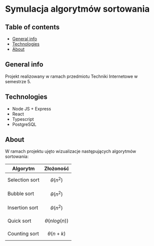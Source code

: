 # Symulacja algorytmów sortowania

## Table of contents

- [General info](#general-info)
- [Technologies](#technologies)
- [About](#about)

## General info

Projekt realizowany w ramach przedmiotu Techniki Internetowe w semestrze 5.

## Technologies

- Node JS + Express
- React
- Typescript
- PostgreSQL

## About

W ramach projektu ujęto wizualizacje następujących algorytmów sortowania:

| Algorytm       | Złożoność             |
| -------------- | --------------------- |
| Selection sort | $$\theta{(n^2)}$$     |
| Bubble sort    | $$\theta{(n^2)}$$     |
| Insertion sort | $$\theta{(n^2)}$$     |
| Quick sort     | $$\theta{(nlog(n))}$$ |
| Counting sort  | $$\theta{(n+k)}$$     |
